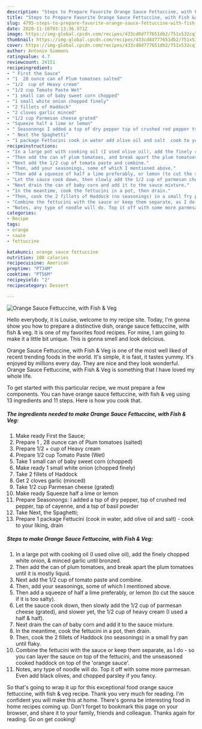 ```yaml
---
description: "Steps to Prepare Favorite Orange Sauce Fettuccine, with Fish &amp;amp; Veg"
title: "Steps to Prepare Favorite Orange Sauce Fettuccine, with Fish &amp;amp; Veg"
slug: 4795-steps-to-prepare-favorite-orange-sauce-fettuccine-with-fish-and-amp-veg
date: 2020-11-16T03:13:36.971Z
image: https://img-global.cpcdn.com/recipes/433cd8d777651db2/751x532cq70/orange-sauce-fettuccine-with-fish-veg-recipe-main-photo.jpg
thumbnail: https://img-global.cpcdn.com/recipes/433cd8d777651db2/751x532cq70/orange-sauce-fettuccine-with-fish-veg-recipe-main-photo.jpg
cover: https://img-global.cpcdn.com/recipes/433cd8d777651db2/751x532cq70/orange-sauce-fettuccine-with-fish-veg-recipe-main-photo.jpg
author: Antonio Simmons
ratingvalue: 4.7
reviewcount: 24151
recipeingredient:
- " First the Sauce"
- "1  28 ounce can of Plum tomatoes salted"
- "1/2  cup of Heavy cream"
- "1/2 cup Tomato Paste Wet"
- "1 small can of baby sweet corn chopped"
- "1 small white onion chopped finely"
- "2 fillets of Haddock"
- "2 cloves garlic minced"
- "1/2 cup Parmesan cheese grated"
- "Squeeze half a lime or lemon"
- " Seasonongs I added a tsp of dry pepper tsp of crushed red pepper tsp of cayenne and a tsp of basil powder"
- " Next the Spaghetti"
- "1 package Fettucini cook in water add olive oil and salt  cook to your liking drain"
recipeinstructions:
- "In a large pot with cooking oil (I used olive oil), add the finely chopped white onion, &amp; minced garlic until bronzed."
- "Then add the can of plum tomatoes, and break apart the plum tomatoes until it is mostly liquid."
- "Next add the 1/2 cup of tomato paste and combine."
- "Then, add your seasonings, some of which I mentioned above."
- "Then add a squeeze of half a lime preferably, or lemon (to cut the sauce if it is too salty)."
- "Let the sauce cook down, then slowly add the 1/2 cup of parmesan cheese (grated), and slower yet, the 1/2 cup of heavy cream (I used a half &amp; half)."
- "Next drain the can of baby corn and add it to the sauce mixture."
- "In the meantime, cook the fettucini in a pot, then drain."
- "Then, cook the 2 fillets of Haddock (no seasonings) in a small fry pan until flaky."
- "Combine the fettucini with the sauce or keep them separate, as I do - so you can layer the sauce on top of the fettucini, and the unseasoned cooked haddock on top of the &#39;orange sauce&#39;."
- "Notes, any type of noodle will do. Top it off with some more parmesan. Even add black olives, and chopped parsley if you fancy."
categories:
- Recipe
tags:
- orange
- sauce
- fettuccine

katakunci: orange sauce fettuccine 
nutrition: 100 calories
recipecuisine: American
preptime: "PT34M"
cooktime: "PT56M"
recipeyield: "2"
recipecategory: Dessert

---
```



![Orange Sauce Fettuccine, with Fish &amp; Veg](https://img-global.cpcdn.com/recipes/433cd8d777651db2/751x532cq70/orange-sauce-fettuccine-with-fish-veg-recipe-main-photo.jpg)

Hello everybody, it is Louise, welcome to my recipe site. Today, I'm gonna show you how to prepare a distinctive dish, orange sauce fettuccine, with fish &amp; veg. It is one of my favorites food recipes. For mine, I am going to make it a little bit unique. This is gonna smell and look delicious.

Orange Sauce Fettuccine, with Fish &amp; Veg is one of the most well liked of recent trending foods in the world. It's simple, it is fast, it tastes yummy. It's enjoyed by millions every day. They are nice and they look wonderful. Orange Sauce Fettuccine, with Fish &amp; Veg is something that I have loved my whole life.




To get started with this particular recipe, we must prepare a few components. You can have orange sauce fettuccine, with fish &amp; veg using 13 ingredients and 11 steps. Here is how you cook that.

<!--inarticleads1-->

##### The ingredients needed to make Orange Sauce Fettuccine, with Fish &amp; Veg:

1. Make ready  First the Sauce;
1. Prepare 1 , 28 ounce can of Plum tomatoes (salted)
1. Prepare 1/2 + cup of Heavy cream
1. Prepare 1/2 cup Tomato Paste (Wet)
1. Take 1 small can of baby sweet corn (chopped)
1. Make ready 1 small white onion (chopped finely)
1. Take 2 fillets of Haddock
1. Get 2 cloves garlic (minced)
1. Take 1/2 cup Parmesan cheese (grated)
1. Make ready Squeeze half a lime or lemon
1. Prepare  Seasonongs: I added a tsp of dry pepper, tsp of crushed red pepper, tsp of cayenne, and a tsp of basil powder
1. Take  Next, the Spaghetti;
1. Prepare 1 package Fettucini (cook in water, add olive oil and salt) - cook to your liking, drain




<!--inarticleads2-->

##### Steps to make Orange Sauce Fettuccine, with Fish &amp; Veg:

1. In a large pot with cooking oil (I used olive oil), add the finely chopped white onion, &amp; minced garlic until bronzed.
1. Then add the can of plum tomatoes, and break apart the plum tomatoes until it is mostly liquid.
1. Next add the 1/2 cup of tomato paste and combine.
1. Then, add your seasonings, some of which I mentioned above.
1. Then add a squeeze of half a lime preferably, or lemon (to cut the sauce if it is too salty).
1. Let the sauce cook down, then slowly add the 1/2 cup of parmesan cheese (grated), and slower yet, the 1/2 cup of heavy cream (I used a half &amp; half).
1. Next drain the can of baby corn and add it to the sauce mixture.
1. In the meantime, cook the fettucini in a pot, then drain.
1. Then, cook the 2 fillets of Haddock (no seasonings) in a small fry pan until flaky.
1. Combine the fettucini with the sauce or keep them separate, as I do - so you can layer the sauce on top of the fettucini, and the unseasoned cooked haddock on top of the &#39;orange sauce&#39;.
1. Notes, any type of noodle will do. Top it off with some more parmesan. Even add black olives, and chopped parsley if you fancy.




So that's going to wrap it up for this exceptional food orange sauce fettuccine, with fish &amp; veg recipe. Thank you very much for reading. I'm confident you will make this at home. There's gonna be interesting food in home recipes coming up. Don't forget to bookmark this page on your browser, and share it to your family, friends and colleague. Thanks again for reading. Go on get cooking!

